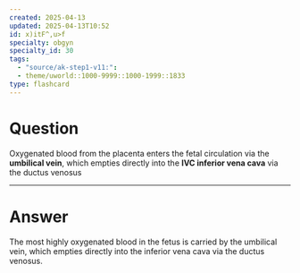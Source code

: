 ```yaml
---
created: 2025-04-13
updated: 2025-04-13T10:52
id: x)itF^,u>f
specialty: obgyn
specialty_id: 30
tags:
  - "source/ak-step1-v11:": 
  - theme/uworld::1000-9999::1000-1999::1833
type: flashcard
---
```


# Question
Oxygenated blood from the placenta enters the fetal circulation via the **umbilical vein**, which empties directly into the **IVC inferior vena cava** via the ductus venosus

---

# Answer
The most highly oxygenated blood in the fetus is carried by the umbilical vein, which empties directly into the inferior vena cava via the ductus venosus.